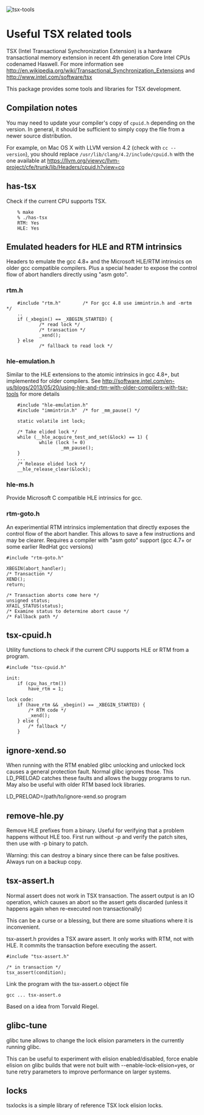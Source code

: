 ![tsx-tools](http://halobates.de/tsx-tools.png)

# Useful TSX related tools

TSX (Intel Transactional Synchronization Extension) is a hardware transactional memory extension in recent 4th generation Core Intel CPUs codenamed Haswell. For more information see http://en.wikipedia.org/wiki/Transactional_Synchronization_Extensions and http://www.intel.com/software/tsx

This package provides some tools and libraries for TSX development.

## Compilation notes

You may need to update your compiler's copy of `cpuid.h` depending on the version. In general, it should be sufficient to simply copy the file from a newer source distribution.

For example, on Mac OS X with LLVM version 4.2 (check with `cc --version`), you should replace `/usr/lib/clang/4.2/include/cpuid.h` with the one available at https://llvm.org/viewvc/llvm-project/cfe/trunk/lib/Headers/cpuid.h?view=co

## has-tsx

Check if the current CPU supports TSX.

        % make
        % ./has-tsx
        RTM: Yes
        HLE: Yes

## Emulated headers for HLE and RTM intrinsics

Headers to emulate the gcc 4.8+ and the Microsoft HLE/RTM intrinsics on
older gcc compatible compilers. Plus a special header to expose the control
flow of abort handlers directly using "asm goto".

### rtm.h
        
        #include "rtm.h"        /* For gcc 4.8 use immintrin.h and -mrtm */
        ..
        if (_xbegin() == _XBEGIN_STARTED) {
                /* read lock */
                /* transaction */
                _xend();
        } else 
                /* fallback to read lock */

### hle-emulation.h

Similar to the HLE extensions to the atomic intrinsics in gcc 4.8+,
but implemented for older compilers. See
http://software.intel.com/en-us/blogs/2013/05/20/using-hle-and-rtm-with-older-compilers-with-tsx-tools
for more details

        #include "hle-emulation.h"
        #include "immintrin.h"  /* for _mm_pause() */

        static volatile int lock;

        /* Take elided lock */
        while (__hle_acquire_test_and_set(&lock) == 1) {
                while (lock != 0)
                        _mm_pause();
        }
        ...
        /* Release elided lock */
        __hle_release_clear(&lock);

### hle-ms.h

Provide Microsoft C compatible HLE intrinsics for gcc.

### rtm-goto.h

An experimential RTM intrinsics implementation that directly exposes the control
flow of the abort handler. This allows to save a few instructions and may be
clearer. Requires a compiler with "asm goto" support (gcc 4.7+ or some earlier
RedHat gcc versions)

	#include "rtm-goto.h"

	XBEGIN(abort_handler);
	/* Transaction */
	XEND();	
	return;

	/* Transaction aborts come here */
	unsigned status;
	XFAIL_STATUS(status);
	/* Examine status to determine abort cause */
	/* Fallback path */

## tsx-cpuid.h

Utility functions to check if the current CPU supports HLE or RTM from a program.

	#include "tsx-cpuid.h"

	init:
		if (cpu_has_rtm())
			have_rtm = 1;

	lock code:
		if (have_rtm && _xbegin() == _XBEGIN_STARTED) {
			/* RTM code */
			_xend();
		} else { 
			/* fallback */
		}

## ignore-xend.so

When running with the RTM enabled glibc unlocking and unlocked lock causes 
a general protection fault. Normal glibc ignores those.
This LD_PRELOAD catches these faults and allows the buggy programs to run.
May also be useful with older RTM based lock libraries.

LD_PRELOAD=/path/to/ignore-xend.so program 

## remove-hle.py

Remove HLE prefixes from a binary. Useful for verifying that a problem
happens without HLE too. First run without -p and verify the patch sites,
then use with -p binary to patch.

Warning: this can destroy a binary since there can be false positives.
Always run on a backup copy.

## tsx-assert.h

Normal assert does not work in TSX transaction. The assert output
is an IO operation, which causes an abort so the assert gets
discarded (unless it happens again when re-executed non transactionally)

This can be a curse or a blessing, but there are some situations
where it is inconvenient.
 
tsx-assert.h provides a TSX aware assert. It only works with RTM, not with HLE.
It commits the transaction before executing the assert.

	#include "tsx-assert.h"

	/* in transaction */
	tsx_assert(condition);

Link the program with the tsx-assert.o object file

	gcc ... tsx-assert.o

Based on a idea from Torvald Riegel.

## glibc-tune

glibc tune allows to change the lock elision parameters in the currently running glibc.

This can be useful to experiment with elision enabled/disabled, force enable
elision on glibc builds that were not built with --enable-lock-elision=yes, 
or tune retry parameters to improve performance on larger systems.

## locks

tsxlocks is a simple library of reference TSX lock elision locks.

